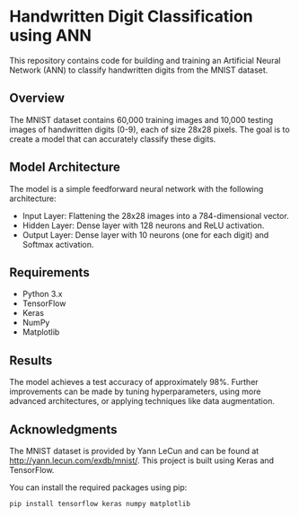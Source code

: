 

# Handwritten Digit Classification using ANN 

This repository contains code for building and training an Artificial Neural Network (ANN) to classify handwritten digits from the MNIST dataset.

## Overview

The MNIST dataset contains 60,000 training images and 10,000 testing images of handwritten digits (0-9), each of size 28x28 pixels. The goal is to create a model that can accurately classify these digits.

## Model Architecture

The model is a simple feedforward neural network with the following architecture:
- Input Layer: Flattening the 28x28 images into a 784-dimensional vector.
- Hidden Layer: Dense layer with 128 neurons and ReLU activation.
- Output Layer: Dense layer with 10 neurons (one for each digit) and Softmax activation.

## Requirements

- Python 3.x
- TensorFlow
- Keras
- NumPy
- Matplotlib

## Results
   The model achieves a test accuracy of approximately 98%. Further improvements can be made by tuning hyperparameters, using more advanced architectures, or applying techniques like data augmentation.

## Acknowledgments
  The MNIST dataset is provided by Yann LeCun and can be found at http://yann.lecun.com/exdb/mnist/.
  This project is built using Keras and TensorFlow.

You can install the required packages using pip:

```sh
pip install tensorflow keras numpy matplotlib




